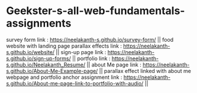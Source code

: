 # Geekster-s-all-web-fundamentals-assignments
survey form link : https://neelakanth-s.github.io/survey-form/ ||
food website with landing page parallax effects link : https://neelakanth-s.github.io/website/ ||
sign-up page link : https://neelakanth-s.github.io/sign-up-forms/ ||
portfolio link : https://neelakanth-s.github.io/Neelakanth_Resume/ ||
about Me page link : https://neelakanth-s.github.io/About-Me-Example-page/ ||
parallax effect linked with about me webpage and portfolio anchor assignment link : https://neelakanth-s.github.io/About-me-page-link-to-portfolio-with-audio/ ||
